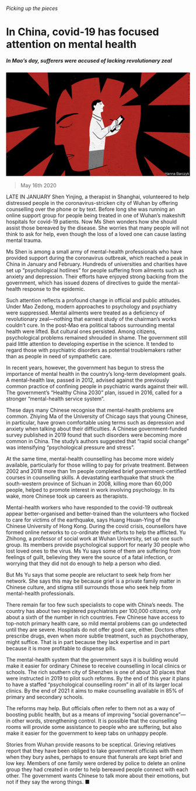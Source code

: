 ###### Picking up the pieces

# In China, covid-19 has focused attention on mental health 

##### In Mao’s day, sufferers were accused of lacking revolutionary zeal 

![image](images/20200516_CND001_0.jpg) 

> May 16th 2020 

LATE IN JANUARY Shen Yinjing, a therapist in Shanghai, volunteered to help distressed people in the coronavirus-stricken city of Wuhan by offering counselling over the phone or by text. Before long she was running an online support group for people being treated in one of Wuhan’s makeshift hospitals for covid-19 patients. Now Ms Shen wonders how she should assist those bereaved by the disease. She worries that many people will not think to ask for help, even though the loss of a loved one can cause lasting mental trauma.

Ms Shen is among a small army of mental-health professionals who have provided support during the coronavirus outbreak, which reached a peak in China in January and February. Hundreds of universities and charities have set up “psychological hotlines” for people suffering from ailments such as anxiety and depression. Their efforts have enjoyed strong backing from the government, which has issued dozens of directives to guide the mental-health response to the epidemic.


Such attention reflects a profound change in official and public attitudes. Under Mao Zedong, modern approaches to psychology and psychiatry were suppressed. Mental ailments were treated as a deficiency of revolutionary zeal—nothing that earnest study of the chairman’s works couldn’t cure. In the post-Mao era political taboos surrounding mental health were lifted. But cultural ones persisted. Among citizens, psychological problems remained shrouded in shame. The government still paid little attention to developing expertise in the science. It tended to regard those with psychiatric disorders as potential troublemakers rather than as people in need of sympathetic care.

In recent years, however, the government has begun to stress the importance of mental health in the country’s long-term development goals. A mental-health law, passed in 2012, advised against the previously common practice of confining people in psychiatric wards against their will. The government’s “Healthy China 2030” plan, issued in 2016, called for a stronger “mental-health service system”.

These days many Chinese recognise that mental-health problems are common. Zhiying Ma of the University of Chicago says that young Chinese, in particular, have grown comfortable using terms such as depression and anxiety when talking about their difficulties. A Chinese government-funded survey published in 2019 found that such disorders were becoming more common in China. The study’s authors suggested that “rapid social change” was intensifying “psychological pressure and stress”.

At the same time, mental-health counselling has become more widely available, particularly for those willing to pay for private treatment. Between 2002 and 2018 more than 1m people completed brief government-certified courses in counselling skills. A devastating earthquake that struck the south-western province of Sichuan in 2008, killing more than 60,000 people, helped to promote interest in work involving psychology. In its wake, more Chinese took up careers as therapists.

Mental-health workers who have responded to the covid-19 outbreak appear better-organised and better-trained than the volunteers who flocked to care for victims of the earthquake, says Huang Hsuan-Ying of the Chinese University of Hong Kong. During the covid crisis, counsellors have formed online networks to co-ordinate their efforts to help the afflicted. Yu Zhihong, a professor of social work at Wuhan University, set up one such group. Its members provide psychological support for nearly 30 people who lost loved ones to the virus. Ms Yu says some of them are suffering from feelings of guilt, believing they were the source of a fatal infection, or worrying that they did not do enough to help a person who died.

But Ms Yu says that some people are reluctant to seek help from her network. She says this may be because grief is a private family matter in Chinese culture, and stigma still surrounds those who seek help from mental-health professionals.

There remain far too few such specialists to cope with China’s needs. The country has about two registered psychiatrists per 100,000 citizens, only about a sixth of the number in rich countries. Few Chinese have access to top-notch primary health care, so mild mental problems can go undetected until they are severe. Hospitals do not offer good care, either. Doctors often prescribe drugs, even when more subtle treatment, such as psychotherapy, might suffice. That is in part because they lack expertise and in part because it is more profitable to dispense pills.

The mental-health system that the government says it is building would make it easier for ordinary Chinese to receive counselling in local clinics or schools. The rich southern city of Shenzhen is one of about 30 places that were instructed in 2019 to pilot such reforms. By the end of this year it plans to have a staffed “psychological counselling room” in all of its larger local clinics. By the end of 2021 it aims to make counselling available in 85% of primary and secondary schools.

The reforms may help. But officials often refer to them not as a way of boosting public health, but as a means of improving “social governance”—in other words, strengthening control. It is possible that the counselling rooms will provide some assistance to people who are suffering, but also make it easier for the government to keep tabs on unhappy people.

Stories from Wuhan provide reasons to be sceptical. Grieving relatives report that they have been obliged to take government officials with them when they bury ashes, perhaps to ensure that funerals are kept brief and low key. Members of one family were ordered by police to delete an online group they had created in order to help bereaved people connect with each other. The government wants Chinese to talk more about their emotions, but not if they say the wrong things. ■

